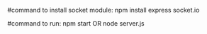 #command to install socket module:
  npm install express socket.io

  #command to run: 
  npm start
  OR
  node server.js
